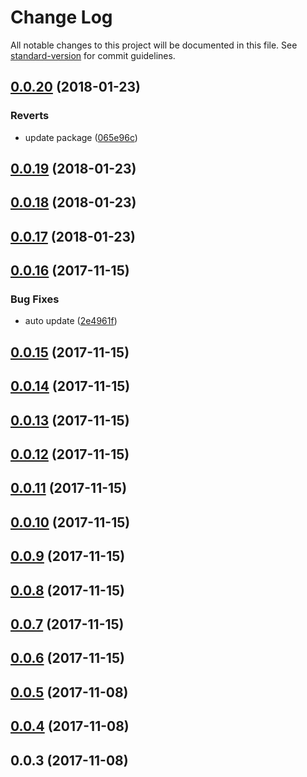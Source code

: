 # Change Log

All notable changes to this project will be documented in this file. See [standard-version](https://github.com/conventional-changelog/standard-version) for commit guidelines.

<a name="0.0.20"></a>
## [0.0.20](https://github.com/canfeit/canfeit/compare/v0.0.19...v0.0.20) (2018-01-23)


### Reverts

* update package ([065e96c](https://github.com/canfeit/canfeit/commit/065e96c))



<a name="0.0.19"></a>
## [0.0.19](https://github.com/canfeit/canfeit/compare/v0.0.18...v0.0.19) (2018-01-23)



<a name="0.0.18"></a>
## [0.0.18](https://github.com/canfeit/canfeit/compare/v0.0.17...v0.0.18) (2018-01-23)



<a name="0.0.17"></a>
## [0.0.17](https://github.com/canfeit/canfeit/compare/v0.0.16...v0.0.17) (2018-01-23)



<a name="0.0.16"></a>
## [0.0.16](https://github.com/canfeit/canfeit/compare/v0.0.15...v0.0.16) (2017-11-15)


### Bug Fixes

* auto update ([2e4961f](https://github.com/canfeit/canfeit/commit/2e4961f))



<a name="0.0.15"></a>
## [0.0.15](https://github.com/canfeit/canfeit/compare/v0.0.14...v0.0.15) (2017-11-15)



<a name="0.0.14"></a>
## [0.0.14](https://github.com/canfeit/canfeit/compare/v0.0.13...v0.0.14) (2017-11-15)



<a name="0.0.13"></a>
## [0.0.13](https://github.com/canfeit/canfeit/compare/v0.0.12...v0.0.13) (2017-11-15)



<a name="0.0.12"></a>
## [0.0.12](https://github.com/canfeit/canfeit/compare/v0.0.11...v0.0.12) (2017-11-15)



<a name="0.0.11"></a>
## [0.0.11](https://github.com/canfeit/canfeit/compare/v0.0.10...v0.0.11) (2017-11-15)



<a name="0.0.10"></a>
## [0.0.10](https://github.com/canfeit/canfeit/compare/v0.0.9...v0.0.10) (2017-11-15)



<a name="0.0.9"></a>
## [0.0.9](https://github.com/canfeit/canfeit/compare/v0.0.8...v0.0.9) (2017-11-15)



<a name="0.0.8"></a>
## [0.0.8](https://github.com/canfeit/canfeit/compare/v0.0.7...v0.0.8) (2017-11-15)



<a name="0.0.7"></a>
## [0.0.7](https://github.com/canfeit/canfeit/compare/v0.0.6...v0.0.7) (2017-11-15)



<a name="0.0.6"></a>
## [0.0.6](https://github.com/canfeit/canfeit/compare/v0.0.5...v0.0.6) (2017-11-15)



<a name="0.0.5"></a>
## [0.0.5](https://github.com/canfeit/canfeit/compare/v0.0.4...v0.0.5) (2017-11-08)



<a name="0.0.4"></a>
## [0.0.4](https://github.com/canfeit/canfeit/compare/v0.0.3...v0.0.4) (2017-11-08)



<a name="0.0.3"></a>
## 0.0.3 (2017-11-08)
